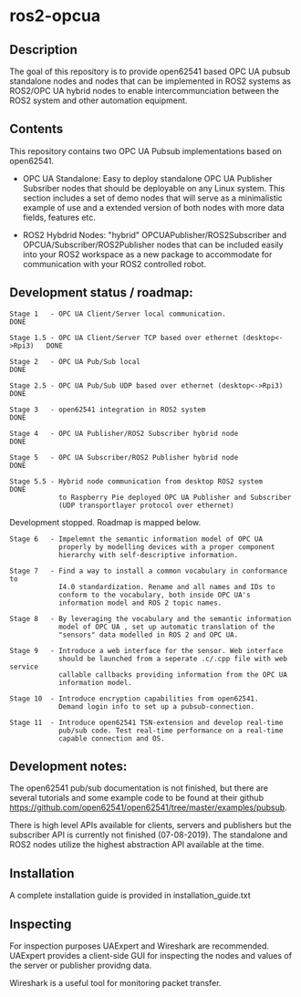 # ros2-opcua

## Description
The goal of this repository is to provide open62541 based OPC UA pubsub standalone nodes and nodes that can be implemented in ROS2 systems as ROS2/OPC UA hybrid nodes to enable intercommunciation between the ROS2 system and other automation equipment.


## Contents
This repository contains two OPC UA Pubsub implementations based on open62541.

- OPC UA Standalone: Easy to deploy standalone OPC UA Publisher Subsriber nodes that should be deployable on any Linux system. This section includes a set of demo nodes that will serve as a minimalistic example of use and a extended version of both nodes with more data fields, features etc.

- ROS2 Hybdrid Nodes: "hybrid" OPCUAPublisher/ROS2Subscriber and  OPCUA/Subscriber/ROS2Publisher nodes that can be included easily into your ROS2 workspace as a new package to accommodate for communication with your ROS2 controlled robot.


## Development status / roadmap:  

    Stage 1   - OPC UA Client/Server local communication.                       DONE  

    Stage 1.5 - OPC UA Client/Server TCP based over ethernet (desktop<->Rpi3)   DONE

    Stage 2   - OPC UA Pub/Sub local                                            DONE		

    Stage 2.5 - OPC UA Pub/Sub UDP based over ethernet (desktop<->Rpi3)         DONE

    Stage 3   - open62541 integration in ROS2 system                            DONE

    Stage 4   - OPC UA Publisher/ROS2 Subscriber hybrid node                    DONE

    Stage 5   - OPC UA Subscriber/ROS2 Publisher hybrid node                    DONE

    Stage 5.5 - Hybrid node communication from desktop ROS2 system              DONE
                to Raspberry Pie deployed OPC UA Publisher and Subscriber
                (UDP transportlayer protocol over ethernet)

Development stopped. Roadmap is mapped below.

      
    Stage 6   - Impelemnt the semantic information model of OPC UA
                properly by modelling devices with a proper component 
                hierarchy with self-descriptive information. 
                                
    Stage 7   - Find a way to install a common vocabulary in conformance to
                I4.0 standardization. Rename and all names and IDs to
                conform to the vocabulary, both inside OPC UA's 
                information model and ROS 2 topic names.
    
    Stage 8   - By leveraging the vocabulary and the semantic information
                model of OPC UA , set up automatic translation of the
                "sensors" data modelled in ROS 2 and OPC UA.

    Stage 9   - Introduce a web interface for the sensor. Web interface
                should be launched from a seperate .c/.cpp file with web service
                callable callbacks providing information from the OPC UA 
                information model. 

    Stage 10  - Introduce encryption capabilities from open62541.
                Demand login info to set up a pubsub-connection.           

    Stage 11  - Introduce open62541 TSN-extension and develop real-time
                pub/sub code. Test real-time performance on a real-time
                capable connection and OS.


 

## Development notes: 

The open62541 pub/sub documentation is not finished, but there are several tutorials and some example code to be found at their github https://github.com/open62541/open62541/tree/master/examples/pubsub. 

There is high level APIs available for clients, servers and publishers but the subscriber API is currently not finished (07-08-2019). The standalone and ROS2 nodes utilize the highest abstraction API available at the time.


## Installation 

A complete installation guide is provided in installation_guide.txt


## Inspecting 

For inspection purposes UAExpert and Wireshark are recommended. UAExpert provides a client-side GUI for inspecting the nodes and values of the server or publisher providng data.

Wireshark is a useful tool for monitoring packet transfer.
